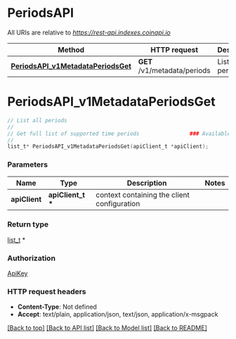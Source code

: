 # PeriodsAPI

All URIs are relative to *https://rest-api.indexes.coinapi.io*

Method | HTTP request | Description
------------- | ------------- | -------------
[**PeriodsAPI_v1MetadataPeriodsGet**](PeriodsAPI.md#PeriodsAPI_v1MetadataPeriodsGet) | **GET** /v1/metadata/periods | List all periods


# **PeriodsAPI_v1MetadataPeriodsGet**
```c
// List all periods
//
// Get full list of supported time periods                ### Available periods                Time unit | Period identifiers  --------- | -----------  Second | 1SEC, 2SEC, 3SEC, 4SEC, 5SEC, 6SEC, 10SEC, 15SEC, 20SEC, 30SEC  Minute | 1MIN, 2MIN, 3MIN, 4MIN, 5MIN, 6MIN, 10MIN, 15MIN, 20MIN, 30MIN  Hour | 1HRS, 2HRS, 3HRS, 4HRS, 6HRS, 8HRS, 12HRS  Day | 1DAY, 2DAY, 3DAY, 5DAY, 7DAY, 10DAY  Month | 1MTH, 2MTH, 3MTH, 4MTH, 6MTH  Year | 1YRS, 2YRS, 3YRS, 4YRS, 5YRS                :::tip  You can assume that we will not remove any periods from this response, however, we may add new ones.  :::
//
list_t* PeriodsAPI_v1MetadataPeriodsGet(apiClient_t *apiClient);
```

### Parameters
Name | Type | Description  | Notes
------------- | ------------- | ------------- | -------------
**apiClient** | **apiClient_t \*** | context containing the client configuration |

### Return type

[list_t](metadata_timeseries_period.md) *


### Authorization

[ApiKey](../README.md#ApiKey)

### HTTP request headers

 - **Content-Type**: Not defined
 - **Accept**: text/plain, application/json, text/json, application/x-msgpack

[[Back to top]](#) [[Back to API list]](../README.md#documentation-for-api-endpoints) [[Back to Model list]](../README.md#documentation-for-models) [[Back to README]](../README.md)

